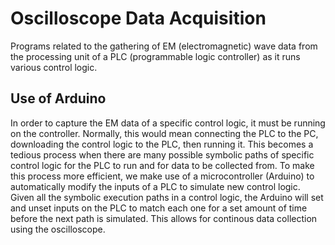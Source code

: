 # Oscilloscope Data Acquisition
Programs related to the gathering of EM (electromagnetic) wave data from the processing unit of a PLC (programmable logic controller) as it runs various control logic.

## Use of Arduino
In order to capture the EM data of a specific control logic, it must be running on the controller. Normally, this would mean connecting the PLC to the PC, downloading the control logic to the PLC, then running it. This becomes a tedious process when there are many possible symbolic paths of specific control logic for the PLC to run and for data to be collected from. To make this process more efficient, we make use of a microcontroller (Arduino) to automatically modify the inputs of a PLC to simulate new control logic. Given all the symbolic execution paths in a control logic, the Arduino will set and unset inputs on the PLC to match each one for a set amount of time before the next path is simulated. This allows for continous data collection using the oscilloscope.  
